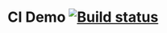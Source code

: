 # CI Demo [![Build status](https://ci.appveyor.com/api/projects/status/1g0xxdn5etg8tfen?svg=true)](https://ci.appveyor.com/project/Skitovich/postmanecho)

